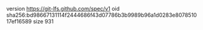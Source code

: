 version https://git-lfs.github.com/spec/v1
oid sha256:bd98667131114f2444686f43d07786b3b9989b96a1d0283e807851017ef16589
size 931
